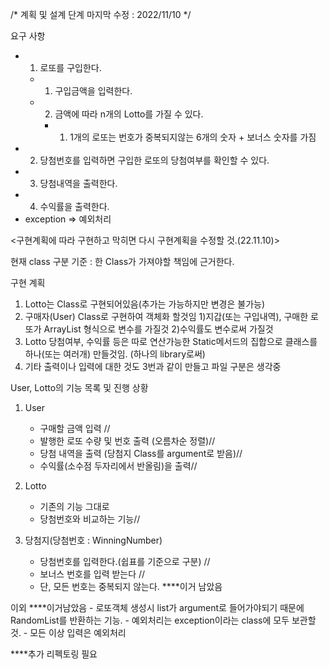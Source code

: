 
/*
    계획 및 설계 단계
    마지막 수정 : 2022/11/10
*/


요구 사항
- 1. 로또를 구입한다.
  - 1) 구입금액을 입력한다.
  - 2) 금액에 따라 n개의 Lotto를 가질 수 있다.
    - 1) 1개의 로또는 번호가 중복되지않는 6개의 숫자 + 보너스 숫자를 가짐
- 2. 당첨번호를 입력하면 구입한 로또의 당첨여부를 확인할 수 있다.
- 3. 당첨내역을 출력한다.
- 4. 수익률을 출력한다.
- exception => 예외처리



<구현계획에 따라 구현하고 막히면 다시 구현계획을 수정할 것.(22.11.10)>

현재 class 구분 기준 : 한 Class가 가져야할 책임에 근거한다.

구현 계획
1. Lotto는 Class로 구현되어있음(추가는 가능하지만 변경은 불가능)
2. 구매자(User) Class로 구현하여 객체화 할것임
   1)지갑(또는 구입내역), 구매한 로또가 ArrayList<Lotto> 형식으로 변수를 가질것
   2)수익률도 변수로써 가질것
3. Lotto 당첨여부, 수익률 등은 따로 연산가능한 Static메서드의 집합으로 클래스를 하나(또는 여러개) 만들것임.
   (하나의 library로써)
4. 기타 출력이나 입력에 대한 것도 3번과 같이 만들고 파일 구분은 생각중

User, Lotto의 기능 목록 및 진행 상황
1. User
    - 구매할 금액 입력  // 
    - 발행한 로또 수량 및 번호 출력 (오름차순 정렬)//
    - 당첨 내역을 출력 (당첨지 Class를 argument로 받음)//
    - 수익률(소수점 두자리에서 반올림)을 출력//
   
2. Lotto
    - 기존의 기능 그대로
    - 당첨번호와 비교하는 기능//
   
3. 당첨지(당첨번호 : WinningNumber)
    - 당첨번호를 입력한다.(쉽표를 기준으로 구분) // 
    - 보너스 번호를 입력 받는다 //
    - 단, 모든 번호는 중복되지 않는다. ****이거 남았음
   
이외 ****이거남았음 
    - 로또객체 생성시 list가 argument로 들어가야되기 때문에 RandomList를 반환하는 기능.
    - 예외처리는 exception이라는 class에 모두 보관할 것.
      - 모든 이상 입력은 예외처리


****추가 리펙토링 필요

